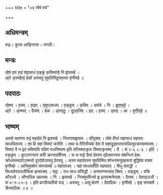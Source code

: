 +++
title = "०४ त्वेषं वयं"

+++
## अधिमन्त्रम्
रुद्रः। कुत्स आङ्गिरसः। जगती।

## मन्त्रः
त्वे॒षं व॒यं रु॒द्रं य॑ज्ञ॒साधं॑ व॒ङ्कुं क॒विमव॑से॒ नि ह्व॑यामहे ।  
आ॒रे अ॒स्मद्दैव्यं॒ हेळो॑ अस्यतु सुम॒तिमिद्व॒यम॒स्या वृ॑णीमहे ॥

## पदपाठः
त्वे॒षम् । व॒यम् । रु॒द्रम् । य॒ज्ञ॒ऽसाध॑म् । व॒ङ्कुम् । क॒विम् । अव॑से । नि । ह्व॒या॒म॒हे॒ ।  
आ॒रे । अ॒स्मत् । दैव्य॑म् । हेळः॑ । अ॒स्य॒तु॒ । सु॒ऽम॒तिम् । इत् । व॒यम् । अ॒स्य॒ । आ । वृ॒णी॒म॒हे॒ ॥

## भाष्यम्
अवसे रक्षणाय रुद्रं महादेवं नि ह्वयामहे । नितरामाह्वयामः । कीदृशम् । त्वेषं दीप्तं यज्ञसाधं यज्ञस्य साधयितारम् । एष हि यज्ञं स्विष्टं करोति । तथा च तैत्तिरीयके देवा वै यज्ञाद्रुद्रमन्तरायन्नित्युपक्रम्याम्मातम् । स्विष्टं वै न इदं भविष्यति यदिमं राधयिष्याम इति तत्स्विष्टकृतः स्विष्टकृत्त्वम् । तै । सं २-६ ८-३ । इति । वङ्कुम् । कुटलगन्तारं कविं क्रान्तदर्शिनम् । स च रुद्रो दैव्यं देवस्य द्योतमानस्य संबन्धिनं हेळः क्रोधमस्मदारेऽस्मत्तो दूरदेशेऽस्यतु प्रेरयतु । अस्य महादेवस्य सुमतिमित् शोभनामनुग्रहरूपां बुद्धिमेव वयमा वृणीमहे । आभिमुख्येन संभजामहे ॥ यज्ञसाधम् । यज्ञं साधयतीति यज्ञसात् । षिधु संराद्धौ । सिध्यतेरपारलौकिक इत्यात्वम् । यद्वा । राध साध संसिद्धौ । अस्माण्ण्यन्तात् क्विप् । वङ्कुम् । वकि कौटल्ये । औणादिक उप्रत्ययः । नि । ह्वयामहे । निसमुपविभ्यो ह्व इत्यात्मनेपदम् । दैव्यम् । देवाद्यञञौ । पा ४-१-८५-३ । इति प्राग्दीव्यतीयो यञ् । अस्यतु । असु क्षेपणे । दैवादिकः । वृणीमहे । वृङ् संभक्तौ । क्रैय्यादिकः ॥ ४ ॥